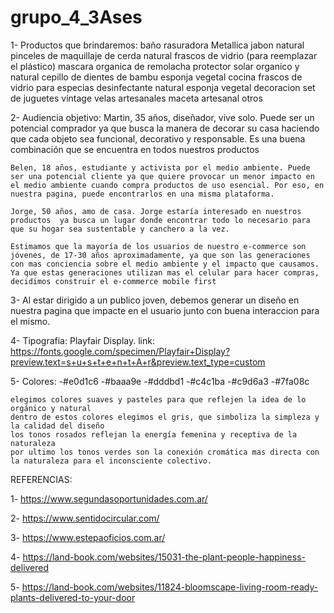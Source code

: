# grupo_4_3Ases

1- Productos que brindaremos: 
baño
    rasuradora Metallica
    jabon natural
    pinceles de maquillaje de cerda natural 
    frascos de vidrio (para reemplazar el plástico)
    mascara organica de remolacha 
    protector solar organico y natural 
    cepillo de dientes de bambu 
    esponja vegetal
cocina 
    frascos de vidrio para especias
    desinfectante natural 
    esponja vegetal
decoracion 
    set de juguetes vintage
    velas artesanales
    maceta artesanal 
otros 

2- Audiencia objetivo: 
    Martin, 35 años, diseñador, vive solo. Puede ser un potencial comprador ya que busca la manera de decorar su casa haciendo que cada objeto sea funcional, decorativo y responsable. Es una buena combinación que se encuentra en todos nuestros productos 

    Belen, 18 años, estudiante y activista por el medio ambiente. Puede ser una potencial cliente ya que quiere provocar un menor impacto en el medio ambiente cuando compra productos de uso esencial. Por eso, en nuestra pagina, puede encontrarlos en una misma plataforma.

    Jorge, 50 años, amo de casa. Jorge estaría interesado en nuestros productos  ya busca un lugar donde encontrar todo lo necesario para que su hogar sea sustentable y canchero a la vez. 

    Estimamos que la mayoría de los usuarios de nuestro e-commerce son jóvenes, de 17-30 años aproximadamente, ya que son las generaciones con mas conciencia sobre el medio ambiente y el impacto que causamos. Ya que estas generaciones utilizan mas el celular para hacer compras, decidimos construir el e-commerce mobile first 

3- Al estar dirigido a un publico joven, debemos generar un diseño en nuestra pagina que impacte en el usuario junto con buena interaccion para el mismo.

4- Tipografia: Playfair Display. 
    link: https://fonts.google.com/specimen/Playfair+Display?preview.text=s+u+s+t+e+n+t+A+r&preview.text_type=custom 

5- Colores: 
    -#e0d1c6
    -#baaa9e
    -#dddbd1
    -#c4c1ba
    -#c9d6a3
    -#7fa08c
    
    elegimos colores suaves y pasteles para que reflejen la idea de lo orgánico y natural 
    dentro de estos colores elegimos el gris, que simboliza la simpleza y la calidad del diseño 
    los tonos rosados reflejan la energía femenina y receptiva de la naturaleza
    por ultimo los tonos verdes son la conexión cromática mas directa con la naturaleza para el inconsciente colectivo.

REFERENCIAS:

1- https://www.segundasoportunidades.com.ar/

2- https://www.sentidocircular.com/

3- https://www.estepaoficios.com.ar/

4- https://land-book.com/websites/15031-the-plant-people-happiness-delivered

5- https://land-book.com/websites/11824-bloomscape-living-room-ready-plants-delivered-to-your-door






